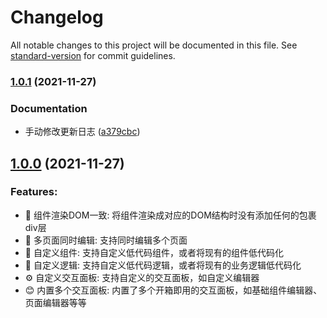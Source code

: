 # Changelog

All notable changes to this project will be documented in this file. See [standard-version](https://github.com/conventional-changelog/standard-version) for commit guidelines.

### [1.0.1](https://github.com/LiuWenXing1996/vue-cook/compare/v1.0.0...v1.0.1) (2021-11-27)


### Documentation

* 手动修改更新日志 ([a379cbc](https://github.com/LiuWenXing1996/vue-cook/commit/a379cbcf1013dd8e50964794712c8d67ff98a56a))

## [1.0.0](https://github.com/LiuWenXing1996/vue-cook/compare/v0.1.5...v1.0.0) (2021-11-27)

### Features:

  - 💎 组件渲染DOM一致: 将组件渲染成对应的DOM结构时没有添加任何的包裹div层
  - 📝 多页面同时编辑: 支持同时编辑多个页面
  - 🧱 自定义组件: 支持自定义低代码组件，或者将现有的组件低代码化
  - 🔗 自定义逻辑: 支持自定义低代码逻辑，或者将现有的业务逻辑低代码化
  - ⚙️ 自定义交互面板: 支持自定义的交互面板，如自定义编辑器
  - 😊 内置多个交互面板: 内置了多个开箱即用的交互面板，如基础组件编辑器、页面编辑器等等